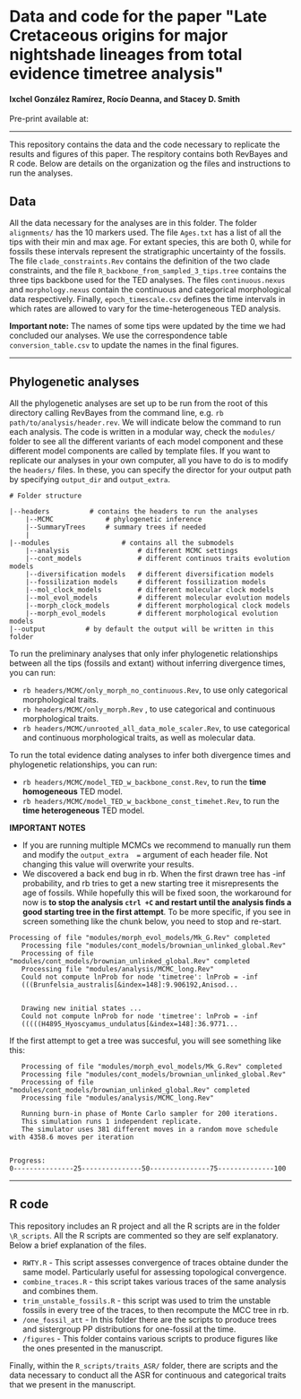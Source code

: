 # Data and code for the paper "Late Cretaceous origins for major nightshade lineages from total evidence timetree analysis"
#### Ixchel González Ramírez, Rocío Deanna, and Stacey D. Smith

Pre-print available at: 

***

This repository contains the data and the code necessary to replicate the results and figures of this paper. The respitory contains both RevBayes and R code. Below are details on the organization og the files and instructions to run the analyses.


## Data

All the data necessary for the analyses are in this folder. The folder `alignments/` has the 10 markers used. The file `Ages.txt` has a list of all the tips with their min and max age. For extant species, this are both 0, while for fossils these intervals represent the stratigraphic uncertainty of the fossils. The file `clade_constraints.Rev` contains the definition of the two clade constraints, and the file `R_backbone_from_sampled_3_tips.tree` contains the three tips backbone used for the TED analyses. The files `continuous.nexus` and `morphology.nexus` contain the continuous and categorical morphological data respectively. Finally, `epoch_timescale.csv` defines the time intervals in which rates are allowed to vary for the time-heterogeneous TED analysis.

**Important note:** The names of some tips were updated by the time we had concluded our analyses. We use the correspondence table `conversion_table.csv` to update the names in the final figures.


***

## Phylogenetic analyses
All the phylogenetic analyses are set up to be run from the root of this directory calling RevBayes from the command line, e.g. `rb path/to/analysis/header.rev`. We will indicate below the command to run each analysis. The code is written in a modular way, check the `modules/` folder to see all the different variants of each model component and these different model components are called by template files. If you want to replicate our analyses in your own computer, all you have to do is to modify the `headers/` files. In these, you can specify the director for your output path by specifying `output_dir` and `output_extra`.


```
# Folder structure

|--headers          # contains the headers to run the analyses
    |--MCMC             # phylogenetic inference
    |--SummaryTrees     # summary trees if needed
    |
|--modules                  # contains all the submodels
    |--analysis                 # different MCMC settings
    |--cont_models              # different continuos traits evolution models
    |--diversification models   # different diversification models
    |--fossilization models     # different fossilization models
    |--mol_clock_models         # different molecular clock models
    |--mol_evol_models          # different molecular evolution models
    |--morph_clock_models       # different morphological clock models
    |--morph_evol_models        # different morphological evolution models
|--output          # by default the output will be written in this folder

```
To run the preliminary analyses that only infer phylogenetic relationships between all the tips (fossils and extant) without inferring divergence times, you can run: 
* `rb headers/MCMC/only_morph_no_continuous.Rev`, to use only categorical morphological traits.
* `rb headers/MCMC/only_morph.Rev` , to use categorical and continuous morphological traits.
* `rb headers/MCMC/unrooted_all_data_mole_scaler.Rev`, to use categorical and continuous morphological traits, as well as molecular data.

To run the total evidence dating analyses to infer both divergence times and phylogenetic relationships, you can run:
* `rb headers/MCMC/model_TED_w_backbone_const.Rev`, to run the **time homogeneous** TED model.
* `rb headers/MCMC/model_TED_w_backbone_const_timehet.Rev`, to run the **time heterogeneous** TED model. 


**IMPORTANT NOTES**

* If you are running multiple MCMCs we recommend to manually run them and modify the `output_extra  =` argument of each header file. Not changing this value will overwrite your results.
* We discovered a back end bug in rb. When the first drawn tree has -inf probability, and rb tries to get a new starting tree it misrepresents the age of fossils. While hopefully this will be fixed soon, the workaround for now is **to stop the analysis `ctrl +C` and restart until the analysis finds a good starting tree in the first attempt**. To be more specific, if you see in screen something like the chunk below, you need to stop and re-start.

```
Processing of file "modules/morph_evol_models/Mk_G.Rev" completed
   Processing file "modules/cont_models/brownian_unlinked_global.Rev"
   Processing of file "modules/cont_models/brownian_unlinked_global.Rev" completed
   Processing file "modules/analysis/MCMC_long.Rev"
   Could not compute lnProb for node 'timetree': lnProb = -inf
   (((Brunfelsia_australis[&index=148]:9.906192,Anisod...
   
   
   Drawing new initial states ... 
   Could not compute lnProb for node 'timetree': lnProb = -inf
   (((((H4895_Hyoscyamus_undulatus[&index=148]:36.9771...
```  
If the first attempt to get a tree was succesful, you will see something like this:

```
   Processing of file "modules/morph_evol_models/Mk_G.Rev" completed
   Processing file "modules/cont_models/brownian_unlinked_global.Rev"
   Processing of file "modules/cont_models/brownian_unlinked_global.Rev" completed
   Processing file "modules/analysis/MCMC_long.Rev"
   
   Running burn-in phase of Monte Carlo sampler for 200 iterations.
   This simulation runs 1 independent replicate.
   The simulator uses 381 different moves in a random move schedule with 4358.6 moves per iteration
   

Progress:
0---------------25---------------50---------------75--------------100
```


***

## R code 

This repository includes an R project and all the R scripts are in the folder `\R_scripts`. All the R scripts are commented so they are self explanatory. Below a brief explanation of the files.

* `RWTY.R` - This script assesses convergence of traces obtaine dunder the same model. Particularly useful for assessing topological convergence.
* `combine_traces.R` - this script takes various traces of the same analysis and combines them.
* `trim_unstable_fossils.R` - this script was used to trim the unstable fossils in every tree of the traces, to then recompute the MCC tree in rb. 
* `/one_fossil_att`  - In this folder there are the scripts to produce trees and sistergroup PP distributions for one-fossil at the time.
* `/figures` - This folder contains various scripts to produce figures like the ones presented in the manuscript.

Finally, within the `R_scripts/traits_ASR/` folder, there are scripts and the data necessary to conduct all the ASR for continuous and categorical traits that we present in the manuscript. 




